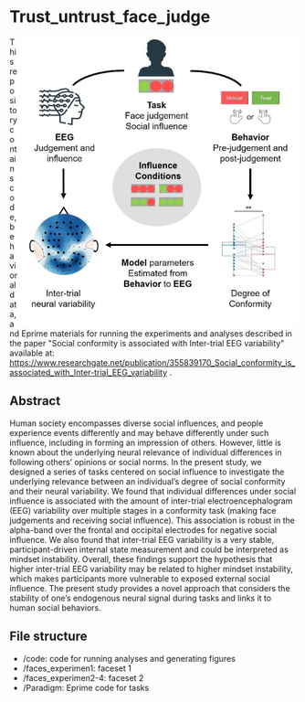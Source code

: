 # Trust_untrust_face_judge

<img src="https://github.com/andlab-um/Trust-untrust-face-judge/blob/main/main_structure.jpg" align="right" width="490px">

This repository contains code, behavioral data, and Eprime materials for running the experiments and analyses described in the paper "Social conformity is associated with Inter-trial EEG variability" available at: https://www.researchgate.net/publication/355839170_Social_conformity_is_associated_with_Inter-trial_EEG_variability .

## Abstract
Human society encompasses diverse social influences, and people experience events differently and may behave differently under such influence, including in forming an impression of others. However, little is known about the underlying neural relevance of individual differences in following others’ opinions or social norms. In the present study, we designed a series of tasks centered on social influence to investigate the underlying relevance between an individual’s degree of social conformity and their neural variability. We found that individual differences under social influence is associated with the amount of inter-trial electroencephalogram (EEG) variability over multiple stages in a conformity task (making face judgements and receiving social influence). This association is robust in the alpha-band over the frontal and occipital electrodes for negative social influence. We also found that inter-trial EEG variability is a very stable, participant-driven internal state measurement and could be interpreted as mindset instability. Overall, these findings support the hypothesis that higher inter-trial EEG variability may be related to higher mindset instability, which makes participants more vulnerable to exposed external social influence. The present study provides a novel approach that considers the stability of one’s endogenous neural signal during tasks and links it to human social behaviors. 

## File structure
- /code: code for running analyses and generating figures
- /faces_experimen1: faceset 1
- /faces_experimen2-4: faceset 2
- /Paradigm: Eprime code for tasks
